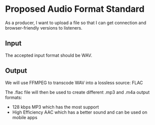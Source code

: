 # Proposed Audio Format Standard
As a producer, I want to upload a file so that I can get connection and browser-friendly versions to listeners.


## Input

The accepted input format should be WAV.


## Output

We will use FFMPEG to transcode WAV into a lossless source: FLAC

The .flac file will then be used to create different .mp3 and .m4a output formats:
* 128 kbps MP3 which has the most support
* High Efficiency AAC which has a better sound and can be used on mobile apps
